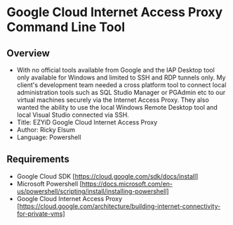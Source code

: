 # Google Cloud Internet Access Proxy Command Line Tool #

## Overview ##

* With no official tools available from Google and the IAP Desktop tool only available for Windows and limited to SSH and RDP tunnels only. My client's development team needed a cross platform tool to connect local administration tools such as SQL Studio Manager or PGAdmin etc to our virtual machines securely via the Internet Access Proxy. They also wanted the ability to use the local Windows Remote Desktop tool and local Visual Studio connected via SSH.
* Title:  EZYiD Google Cloud Internet Access Proxy
* Author: Ricky Elsum
* Language: Powershell

## Requirements ##

* Google Cloud SDK [https://cloud.google.com/sdk/docs/install]
* Microsoft Powershell [https://docs.microsoft.com/en-us/powershell/scripting/install/installing-powershell]
* Google Cloud Internet Access Proxy [https://cloud.google.com/architecture/building-internet-connectivity-for-private-vms]
